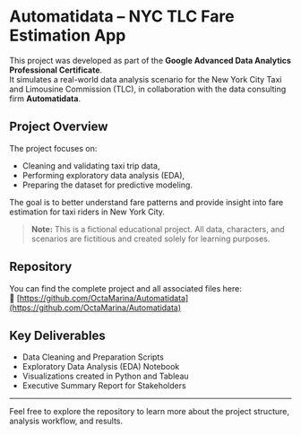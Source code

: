 # Automatidata – NYC TLC Fare Estimation App

This project was developed as part of the **Google Advanced Data Analytics Professional Certificate**.  
It simulates a real-world data analysis scenario for the New York City Taxi and Limousine Commission (TLC), in collaboration with the data consulting firm **Automatidata**.

## Project Overview

The project focuses on:
- Cleaning and validating taxi trip data,
- Performing exploratory data analysis (EDA),
- Preparing the dataset for predictive modeling.

The goal is to better understand fare patterns and provide insight into fare estimation for taxi riders in New York City.

> **Note:** This is a fictional educational project. All data, characters, and scenarios are fictitious and created solely for learning purposes.

## Repository

You can find the complete project and all associated files here:  
🔗 [https://github.com/OctaMarina/Automatidata](https://github.com/OctaMarina/Automatidata)

## Key Deliverables

- Data Cleaning and Preparation Scripts
- Exploratory Data Analysis (EDA) Notebook
- Visualizations created in Python and Tableau
- Executive Summary Report for Stakeholders

---

Feel free to explore the repository to learn more about the project structure, analysis workflow, and results.
